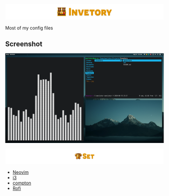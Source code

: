 ![](https://raw.githubusercontent.com/Manilator/Inventory/master/appearance/inventory.png)

Most of my config files

## Screenshot
![](https://github.com/Manilator/Inventory/blob/master/appearance/screenshot_popos.png)

![](https://raw.githubusercontent.com/Manilator/Inventory/master/appearance/set.png)

- [Neovim](https://github.com/Manilator/Inventory/tree/master/set/nvim)
- [i3](https://github.com/Manilator/Inventory/tree/master/set/i3)
- [compton](https://github.com/Manilator/Inventory/tree/master/set/compton)
- [Rofi](https://github.com/Manilator/Inventory/tree/master/set/rofi)

